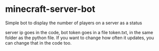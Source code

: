 # minecraft-server-bot
Simple bot to display the number of players on a server as a status

server ip goes in the code, bot token goes in a file token.txt, in the same folder as the python file. If you want to change how often it updates, you can change that in the code too.
